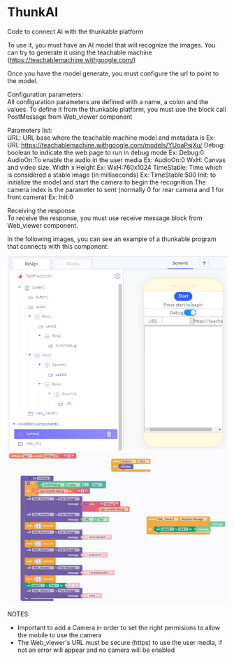 # ThunkAI
Code to connect AI with the thunkable platform

To use it, you must have an AI model that will recognize the images.
You can try to generate it using the teachable machine (https://teachablemachine.withgoogle.com/)

Once you have the model generate, you must configure the url to point to the model.

Configuration parameters:<br>
All configuration parameters are defined with a name, a colon and the values. 
To define it from the thunkable platform, you must use the block call PostMessage from Web_viewer component

Parameters list:<br>
  URL: URL base where the teachable machine model and metadata is
    Ex: URL:https://teachablemachine.withgoogle.com/models/YUoaPsjXu/
  Debug: boolean to indicate the web page to run in debug mode
    Ex: Debug:0
  AudioOn:To enable the audio in the user media
    Ex: AudioOn:0
  WxH: Canvas and video size. Width x Height
    Ex: WxH:760x1024
  TimeStable: Time which is considered a stable image (in milliseconds)
    Ex: TimeStable:500
  Init: to initialize the model and start the camera to begin the recognition
  	The camera index is the parameter to sent (normally 0 for rear camera and 1 for front camera)
    Ex: Init:0


 Receiving the response<br>
 To receive the response, you must use receive message block from Web_viewer component.

 In the following images, you can see an example of a thunkable program that connects with this component.
 
<img src="https://github.com/pocjoc/ThunkAI/blob/main/ExampleDesign.jpg" />
<img src="https://github.com/pocjoc/ThunkAI/blob/main/ExampleBlocks.jpg" />

 NOTES:
 - Important to add a Camera in order to set the right permisions to allow the mobile to use the camera
 - The Web_viewer's URL must be secure (https) to use the user media, if not an error will appear and no camera will be enabled
